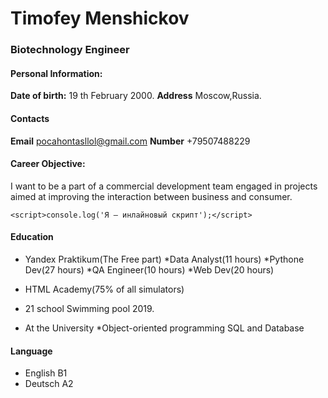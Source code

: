 # Timofey Menshickov

### Biotechnology Engineer

#### Personal Information:

**Date of birth:** 19 th February 2000.
**Address** Moscow,Russia.

#### Contacts

**Email** pocahontasllol@gmail.com
**Number** +79507488229

#### Career Objective: 

 I want to be a part of a commercial development team engaged in projects aimed at improving the interaction between business and consumer.

``` 
<script>console.log('Я — инлайновый скрипт');</script>
```


#### Education

* Yandex Praktikum(The Free part)
    *Data Analyst(11 hours)
    *Pythone Dev(27 hours)
    *QA Engineer(10 hours)
    *Web Dev(20 hours)
* HTML Academy(75% of all simulators)

* 21 school Swimming pool 2019.

* At the University
    *Object-oriented programming
    SQL and Database

#### Language

* English B1
* Deutsch A2